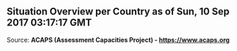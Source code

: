 ## Situation Overview per Country as of Sun, 10 Sep 2017 03:17:17 GMT

Source: **ACAPS (Assessment Capacities Project) - https://www.acaps.org**